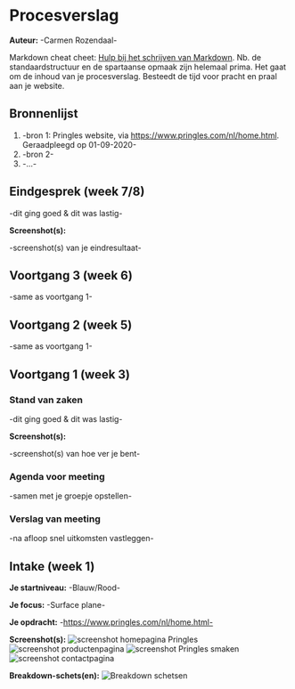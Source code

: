 # Procesverslag
**Auteur:** -Carmen Rozendaal-

Markdown cheat cheet: [Hulp bij het schrijven van Markdown](https://github.com/adam-p/markdown-here/wiki/Markdown-Cheatsheet). Nb. de standaardstructuur en de spartaanse opmaak zijn helemaal prima. Het gaat om de inhoud van je procesverslag. Besteedt de tijd voor pracht en praal aan je website.



## Bronnenlijst
1. -bron 1: Pringles website, via https://www.pringles.com/nl/home.html. Geraadpleegd op 01-09-2020-
2. -bron 2-
3. -...-



## Eindgesprek (week 7/8)

-dit ging goed & dit was lastig-

**Screenshot(s):**

-screenshot(s) van je eindresultaat-



## Voortgang 3 (week 6)

-same as voortgang 1-



## Voortgang 2 (week 5)

-same as voortgang 1-



## Voortgang 1 (week 3)

### Stand van zaken

-dit ging goed & dit was lastig-

**Screenshot(s):**

-screenshot(s) van hoe ver je bent-

### Agenda voor meeting

-samen met je groepje opstellen-

### Verslag van meeting

-na afloop snel uitkomsten vastleggen-



## Intake (week 1)

**Je startniveau:** -Blauw/Rood-

**Je focus:** -Surface plane-

**Je opdracht:** -https://www.pringles.com/nl/home.html-

**Screenshot(s):**
![screenshot homepagina Pringles](images/PringlesHome.png)
![screenshot productenpagina](images/PringlesProducten.png)
![screenshot Pringles smaken](images/PringlesSmaken.png)
![screenshot contactpagina](images/PringlesContact.png)

**Breakdown-schets(en):**
![Breakdown schetsen](images/Breakdown-Schets.png)
